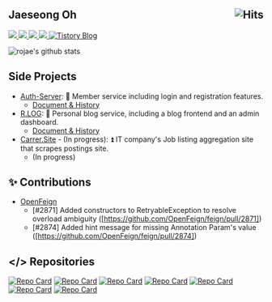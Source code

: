 <h2>
  Jaeseong Oh
  <a href="https://hits.sh/github.com/rojae">
    <img alt="Hits" src="https://hits.sh/github.com/rojae.svg?view=today-total&logo=github" align="right"/>
  </a>
</h2>

<a href="https://www.rallit.com/hub/resumes/781874/%EC%98%A4%EC%9E%AC%EC%84%B1">
  <img src="https://img.shields.io/badge/Resume-000000?style=flat-square&logo=notion&logoColor=white"/>
</a>
<a href="https://www.rallit.com/hub/resumes/781874/%EC%98%A4%EC%9E%AC%EC%84%B1">
  <img src="https://img.shields.io/badge/Profile-000000?style=flat-square&logo=libreoffice&logoColor=white"/>
</a>
<a href="https://www.rallit.com/hub/resumes/781874/%EC%98%A4%EC%9E%AC%EC%84%B1">
  <img src="https://img.shields.io/badge/Career-000000?style=flat-square&logo=libreoffice&logoColor=white"/>
</a>
<a href="https://rojae.github.io">
  <img src="https://img.shields.io/badge/Blog-171717?style=flat-square&logo=blogger&logoColor=white"/>
</a>
<a href="https://redcoder.tistory.com">
  <img src="https://img.shields.io/badge/Tistory-Blog-171717?style=flat-square" alt="Tistory Blog" />
</a>

![rojae's github stats](https://github-readme-stats.vercel.app/api?username=rojae&show_icons=true&theme=merko)



## Side Projects
- [Auth-Server](https://signin.rojae.kr): 🔑 Member service including login and registration features.
  -  [Document & History](https://rojae.notion.site/1dbf717e93e0808bb149fe94d5b7ee14)
- [R.LOG](https://blog.rojae.kr): 📖 Personal blog service, including a blog frontend and an admin dashboard.
  -  [Document & History](https://rojae.notion.site/R-LOG-01ac7678a44f49a5a603d16d17496af8)
- [Carrer.Site](https://nklcb.site) - (In progress): ⏫ IT company's Job listing aggregation site that scrapes postings site.
  - (In progress)

<!--
## Blog Posts
- [자바공화국에서 낭만을 찾다](https://rojae.github.io/posts/take-me-home-country-roads)
- [젊은 로재씨의 슬픔] ()
- [코드 리뷰, 5가지만 기억하자.]()
- [나는 어쩌다 방문자 카운터 서비스를 만들게 되었나]()
- [오픈 소스로 JetBrains 무제한 라이센스 받은 썰]()
-->

## ✨ Contributions
- [OpenFeign](https://github.com/OpenFeign/feign)
  - [#2871] Added constructors to RetryableException to resolve overload ambiguity ([https://github.com/OpenFeign/feign/pull/2871])
  - [#2874] Added hint message for missing Annotation Param's value ([https://github.com/OpenFeign/feign/pull/2874])

## </> Repositories
[![Repo Card](https://github-readme-stats.vercel.app/api/pin/?username=rojae&repo=auth-server-fe)](https://github.com/rojae/auth-server-fe) 
[![Repo Card](https://github-readme-stats.vercel.app/api/pin/?username=rojae&repo=auth-server-be)](https://github.com/rojae/auth-server-be) 
[![Repo Card](https://github-readme-stats.vercel.app/api/pin/?username=rojae&repo=R.LOG)](https://github.com/rojae/R.LOG) 
[![Repo Card](https://github-readme-stats.vercel.app/api/pin/?username=rojae&repo=load-prop)](https://github.com/rojae/load-prop)
[![Repo Card](https://github-readme-stats.vercel.app/api/pin/?username=rojae&repo=LectureEvaluation)](https://github.com/rojae/LectureEvaluation) 
[![Repo Card](https://github-readme-stats.vercel.app/api/pin/?username=rojae&repo=Spring-Encrypted-Sample)](https://github.com/rojae/Spring-Encrypted-Sample)
[![Repo Card](https://github-readme-stats.vercel.app/api/pin/?username=I-m-Codefix&repo=ott-api-service)](https://github.com/I-m-Codefix/ott-api-service)

